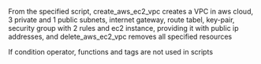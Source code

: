 From the specified script, create_aws_ec2_vpc creates a VPC in aws cloud, 3 private and 1 public subnets, internet gateway, route tabel, key-pair, security group with 2 rules and ec2 instance, providing it with public ip addresses, and delete_aws_ec2_vpc removes all specified resources

If condition operator, functions and tags are not used in scripts
